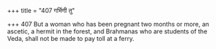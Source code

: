 +++
title = "407 गर्भिणी तु"

+++
407	But a woman who has been pregnant two months or more, an ascetic, a hermit in the forest, and Brahmanas who are students of the Veda, shall not be made to pay toll at a ferry.